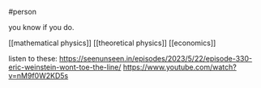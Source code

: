 #person 

you know if you do.

[[mathematical physics]]
[[theoretical physics]]
[[economics]]


listen to these:
https://seenunseen.in/episodes/2023/5/22/episode-330-eric-weinstein-wont-toe-the-line/
https://www.youtube.com/watch?v=nM9f0W2KD5s
